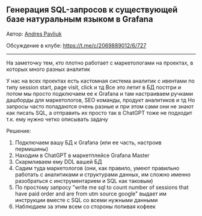 ## Генерация SQL-запросов к существующей базе натуральным языком в Grafana

Автор: [Andres Pavliuk](https://t.me/serdnaley)

Обсуждение в клубе: https://t.me/c/2069889012/6/727

---

На заметочку тем, кто плотно работает с маркетологами на проектах, в которых много разных аналитик

У нас на всех проектах есть кастомная система аналитик с ивентами по типу session start, page visit, click и тд
Все это летит в БД постгри и потом мы просто подключаем ее к Grafana и там настраиваем ручками дашборды для маркетологов, SEO команды, продукт аналитиков и тд
Но запросы часто попадаются очень разные и при этом сами они не знают как писать SQL, а отправить их просто так в ChatGPT тоже не подходит т.к. ему нужно четко описывать задачу

Решение:
1. Подключаем вашу БД к Grafana (или ее часть, настроив пермишины)
2. Находим в ChatGPT в маркетплейсе Grafana Master
3. Скармливаем ему DDL вашей БД
4. Садим туда маркетологов (они, как правило, умеют правильно работать с аналитиками и структурами данных, им сложно именно разобраться с инструментарием и SQL как таковым)
5. По простому запросу "write me sql to count number of sessions that have paid order and are from utm source google" выдает им инструкции вместе с SQL со всеми нужными данными
6. Наблюдаем за этим всем со стороны попивая кофеек
